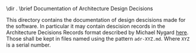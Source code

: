 \dir .
\brief Documentation of Architecture Design Decisions

This directory contains the documentation of design descisions made for the software.
In particular it may contain descision records in the 
Architecture Decisions Records format described by Michael Nygard
[here](https://cognitect.com/blog/2011/11/15/documenting-architecture-decisions).
Those shall be kept in files named using the pattern `adr-XYZ.md`.
Where `XYZ` is a serial number.
